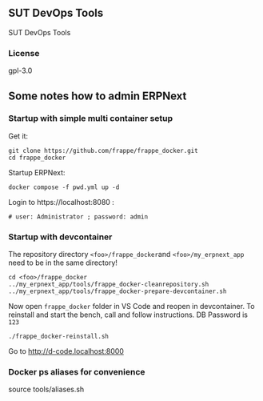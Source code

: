 ## SUT DevOps Tools

SUT DevOps Tools

### License

gpl-3.0

## Some notes how to admin ERPNext

### Startup with simple multi container setup

Get it:

    git clone https://github.com/frappe/frappe_docker.git
    cd frappe_docker

Startup ERPNext:

    docker compose -f pwd.yml up -d

Login to https://localhost:8080 :

    # user: Administrator ; password: admin

### Startup with devcontainer

The repository directory ```<foo>/frappe_docker```and ```<foo>/my_erpnext_app``` need to be in the same directory!

    cd <foo>/frappe_docker
    ../my_erpnext_app/tools/frappe_docker-cleanrepository.sh
    ../my_erpnext_app/tools/frappe_docker-prepare-devcontainer.sh

Now open ```frappe_docker``` folder in VS Code and reopen in devcontainer.
To reinstall and start the bench, call and follow instructions. DB Password is ```123```

    ./frappe_docker-reinstall.sh

Go to http://d-code.localhost:8000

### Docker ps aliases for convenience

source tools/aliases.sh
